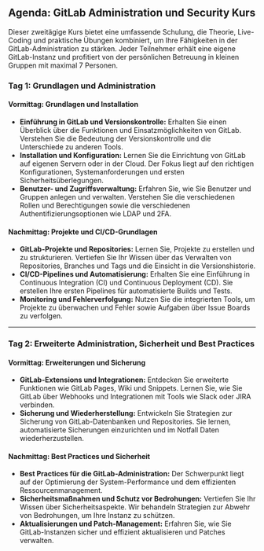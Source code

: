 ## Agenda: GitLab Administration und Security Kurs

Dieser zweitägige Kurs bietet eine umfassende Schulung, die Theorie, Live-Coding und praktische Übungen kombiniert, um Ihre Fähigkeiten in der GitLab-Administration zu stärken. Jeder Teilnehmer erhält eine eigene GitLab-Instanz und profitiert von der persönlichen Betreuung in kleinen Gruppen mit maximal 7 Personen.

### Tag 1: Grundlagen und Administration

#### Vormittag: Grundlagen und Installation
* **Einführung in GitLab und Versionskontrolle:** Erhalten Sie einen Überblick über die Funktionen und Einsatzmöglichkeiten von GitLab. Verstehen Sie die Bedeutung der Versionskontrolle und die Unterschiede zu anderen Tools.
* **Installation und Konfiguration:** Lernen Sie die Einrichtung von GitLab auf eigenen Servern oder in der Cloud. Der Fokus liegt auf den richtigen Konfigurationen, Systemanforderungen und ersten Sicherheitsüberlegungen.
* **Benutzer- und Zugriffsverwaltung:** Erfahren Sie, wie Sie Benutzer und Gruppen anlegen und verwalten. Verstehen Sie die verschiedenen Rollen und Berechtigungen sowie die verschiedenen Authentifizierungsoptionen wie LDAP und 2FA.

#### Nachmittag: Projekte und CI/CD-Grundlagen
* **GitLab-Projekte und Repositories:** Lernen Sie, Projekte zu erstellen und zu strukturieren. Vertiefen Sie Ihr Wissen über das Verwalten von Repositories, Branches und Tags und die Einsicht in die Versionshistorie.
* **CI/CD-Pipelines und Automatisierung:** Erhalten Sie eine Einführung in Continuous Integration (CI) und Continuous Deployment (CD). Sie erstellen Ihre ersten Pipelines für automatisierte Builds und Tests.
* **Monitoring und Fehlerverfolgung:** Nutzen Sie die integrierten Tools, um Projekte zu überwachen und Fehler sowie Aufgaben über Issue Boards zu verfolgen.

---

### Tag 2: Erweiterte Administration, Sicherheit und Best Practices

#### Vormittag: Erweiterungen und Sicherung
* **GitLab-Extensions und Integrationen:** Entdecken Sie erweiterte Funktionen wie GitLab Pages, Wiki und Snippets. Lernen Sie, wie Sie GitLab über Webhooks und Integrationen mit Tools wie Slack oder JIRA verbinden.
* **Sicherung und Wiederherstellung:** Entwickeln Sie Strategien zur Sicherung von GitLab-Datenbanken und Repositories. Sie lernen, automatisierte Sicherungen einzurichten und im Notfall Daten wiederherzustellen.

#### Nachmittag: Best Practices und Sicherheit
* **Best Practices für die GitLab-Administration:** Der Schwerpunkt liegt auf der Optimierung der System-Performance und dem effizienten Ressourcenmanagement.
* **Sicherheitsmaßnahmen und Schutz vor Bedrohungen:** Vertiefen Sie Ihr Wissen über Sicherheitsaspekte. Wir behandeln Strategien zur Abwehr von Bedrohungen, um Ihre Instanz zu schützen.
* **Aktualisierungen und Patch-Management:** Erfahren Sie, wie Sie GitLab-Instanzen sicher und effizient aktualisieren und Patches verwalten.
